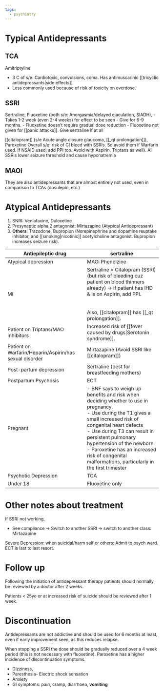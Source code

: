 ```yaml
---
tags:
  - psychiatry
---
```

# Typical Antidepressants
## TCA
Amitriptyline
- 3 C of s/e: Cardiotoxic, convulsions, coma. Has antimuscarinic [[tricyclic antidepressants|side effects]]
- Less commonly used because of risk of toxicity on overdose.
## SSRI
Sertraline, Fluoxetine (both s/e: Anorgasmia/delayed ejaculation, SIADH),
	- Takes 1-2 week (even 2-4 weeks) for effect to be seen
	- Give for 6-9 months.
	- Fluoxetine doesn’t require gradual dose reduction
	- Fluoxetine not given for [[panic attacks]]. Give sertraline if at all

[[citalopram]] (s/e Acute angle closure glaucoma, [[_qt prolongation]]),
Paroxetine
Overall s/e: risk of GI bleed with SSRIs. So avoid them if Warfarin used. If NSAID used, add PPI too. Avoid with Aspirin, Triptans as well).
All SSRIs lower seizure threshold and cause hyponatremia

## MAOi
They are also antidepressants that are almost entirely not used, even in comparison to TCAs (dosulepin, etc.)

# Atypical Antidepressants
1. SNRI: Venlafaxine, Duloxetine
2. Presynaptic alpha 2 antagonist: Mirtazapine (Atypical Antidepressant)
3. **Others**: Trazodone, Bupropion (Norepinephrine and dopamine reuptake inhibitor, and [[smoking|nicotinic]] acetylcholine antagonist. Bupropion increases seizure risk).

| Antiepileptic drug                                      | sertraline                                                                                                                                                                                                                                                                                                                                                   |
| ------------------------------------------------------- | ------------------------------------------------------------------------------------------------------------------------------------------------------------------------------------------------------------------------------------------------------------------------------------------------------------------------------------------------------------ |
| Atypical depression                                     | MAOi Phenelzine                                                                                                                                                                                                                                                                                                                                              |
| MI                                                      | Sertraline > Citalopram (SSRI) (but risk of bleeding cuz patient on blood thinners already) -> if patient has IHD & is on Aspirin, add PPI.<br><br>  <br>Also, [[citalopram]] has [[_qt prolongation]].                                                                                                                                                       |
| Patient on Triptans/MAO inhibitors                      | Increased risk of [[fever caused by drugs\|Serotonin syndrome]].                                                                                                                                                                                                                                                                                             |
| Patient on Warfarin/Heparin/Aspirin/has sexual disorder | Mirtazapine (Avoid SSRI like [[citalopram]])                                                                                                                                                                                                                                                                                                                 |
| Post-partum depression                                  | Sertraline (best for breastfeeding mothers)                                                                                                                                                                                                                                                                                                                  |
| Postpartum Psychosis                                    | ECT                                                                                                                                                                                                                                                                                                                                                          |
| Pregnant                                                | - BNF says to weigh up benefits and risk when deciding whether to use in pregnancy.<br>- Use during the T1 gives a small increased risk of congenital heart defects<br>- Use during T3 can result in persistent pulmonary hypertension of the newborn<br>- Paroxetine has an increased risk of congenital malformations, particularly in the first trimester |
| Psychotic Depression                                    | TCA                                                                                                                                                                                                                                                                                                                                                          |
| Under 18                                                | Fluoxetine only                                                                                                                                                                                                                                                                                                                                              |

# Other notes about treatment
If SSRI not working,
- See compliance -> Switch to another SSRI -> switch to another class: Mirtazapine

Severe Depression: when suicidal/harm self or others: Admit to psych ward. ECT is last to last resort.
# Follow up
Following the initiation of antidepressant therapy patients should normally be reviewed by a doctor after 2 weeks.

Patients < 25yo or at increased risk of suicide should be reviewed after 1 week.
# Discontinuation
Antidepressants are not addictive and should be used for 6 months at least, even if early improvement seen, as this reduces relapse.  

When stopping a SSRI the dose should be gradually reduced over a 4 week period (this is not necessary with fluoxetine). Paroxetine has a higher incidence of discontinuation symptoms.
- Dizziness,
- Paresthesia- Electric shock sensation
- Anxiety
- GI symptoms: pain, cramp, diarrhoea, **vomiting**